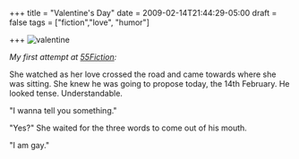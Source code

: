 +++
title = "Valentine's Day"
date = 2009-02-14T21:44:29-05:00
draft = false
tags = ["fiction","love", "humor"]

+++
![valentine](/../../img//valentine.jpg)

*My first attempt at [55Fiction](http://en.wikipedia.org/wiki/55_Fiction):*

She watched as her love crossed the road and came towards where she was sitting. She knew he was going to propose today, the 14th February. He looked tense. Understandable.

"I wanna tell you something."

"Yes?" She waited for the three words to come out of his mouth.

"I am gay."